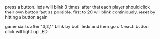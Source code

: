 press a button. leds will blink 3 times. after that each player should click their own button fast as possible. first to 20 will blink continiously.
reset by hitting a button again

game starts after "3,2,1" blink by both leds and then go off. each button click will light up LED. 